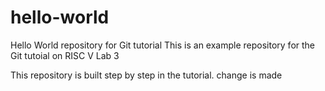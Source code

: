 # hello-world
Hello World repository for Git tutorial
This is an example repository for the Git tutoial on RISC V Lab 3

This repository is built step by step in the tutorial. 
change is made
